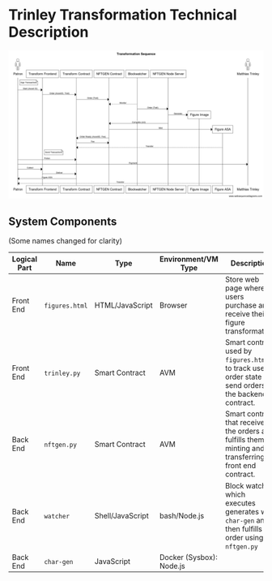 # Trinley Transformation Technical Description

![Sequence](tr2.png)

## System Components

(Some names changed for clarity)

|Logical Part|Name|Type|Environment/VM Type| Description|
|----------|-------------|---------------|---------|-----------|
|Front End |`figures.html`   |HTML/JavaScript|Browser  |Store web page where users purchase and receive their figure transformation.|
|Front End |`trinley.py`  |Smart Contract |AVM      |Smart contract used by `figures.html` to track user order state and send orders to the backend contract. |
|Back End  |`nftgen.py`  |Smart Contract | AVM |Smart contract that receives the orders and fulfills them by minting and transferring to front end contract. |
|Back End | `watcher` | Shell/JavaScript|bash/Node.js|Block watcher which executes generates with `char-gen` and then fulfills the order using `nftgen.py`|
|Back End | `char-gen` | JavaScript | Docker (Sysbox): Node.js | |

<!-- |Back End  |algonfts.mjs|JavaScript   |Node.js|       |         |   | -->


